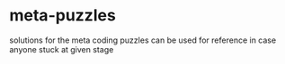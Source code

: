 # meta-puzzles
solutions for the meta coding puzzles can be used for reference in case anyone stuck at given stage
